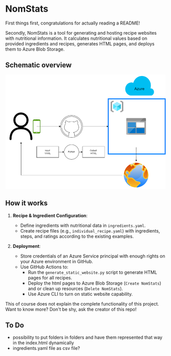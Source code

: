 # NomStats
First things first, congratulations for actually reading a README!

Secondly, NomStats is a tool for generating and hosting recipe websites with nutritional information. It calculates nutritional values based on provided ingredients and recipes, generates HTML pages, and deploys them to Azure Blob Storage.

## Schematic overview
![](./docs/schematic_overview.drawio.png)

## How it works
1. **Recipe & Ingredient Configuration**:
   - Define ingredients with nutritional data in `ingredients.yaml`.
   - Create recipe files (e.g., `individual_recipe.yaml`) with ingredients, steps, and ratings according to the existing examples.

2. **Deployment**:
   - Store credentials of an Azure Service principal with enough rights on your Azure environment in GitHub.
   - Use GitHub Actions to:
        - Run the `generate_static_website.py` script to generate HTML pages for all recipes.
        - Deploy the html pages to Azure Blob Storage (`Create NomStats`) and or clean up resources (`Delete NomStats`).
        - Use Azure CLI to turn on static website capability.

This of course does not explain the complete functionality of this project. Want to know more? Don't be shy, ask the creator of this repo!

## To Do
- possibility to put folders in folders and have them represented that way in the index.html dynamically
- ingredients.yaml file as csv file?